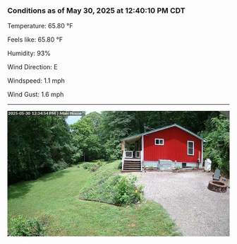 ### Conditions as of May 30, 2025 at 12:40:10 PM CDT 

Temperature: 65.80 &deg;F

Feels like: 65.80 &deg;F

Humidity: 93%

Wind Direction: E

Windspeed: 1.1 mph

Wind Gust: 1.6 mph

---

<img src="./images/latest.jpeg"/>

